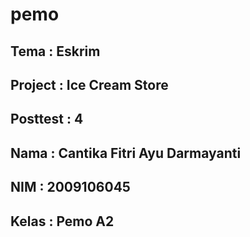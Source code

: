 # pemo
## Tema    : Eskrim
## Project : Ice Cream Store 
## Posttest  : 4
## Nama      : Cantika Fitri Ayu Darmayanti
## NIM       : 2009106045
## Kelas     : Pemo A2
